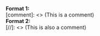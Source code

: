 **Format 1:**  
[comment]: <> (This is a comment)  
**Format 2:**  
[//]: <> (This is also a comment)
